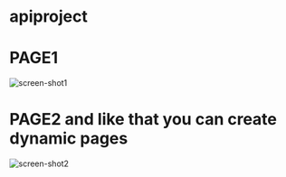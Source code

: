 # apiproject

# PAGE1
![screen-shot1](https://user-images.githubusercontent.com/42464377/128189239-d5641159-f8ba-45a5-a784-4c3d55aab717.PNG)



# PAGE2 and like that you can create dynamic pages
![screen-shot2](https://user-images.githubusercontent.com/42464377/128189395-f6ea26ce-599d-49a3-b777-b7df855c14b1.PNG)
